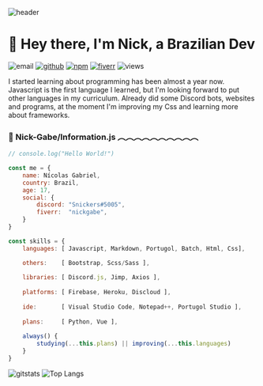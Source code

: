 ![header](https://i.imgur.com/0MEWj2J.png)
# 👋 Hey there, I'm Nick, a Brazilian Dev
![email](https://img.shields.io/badge/GMAIL-NicolasGabrielCtt@gmail.com-2780a4?style=forflat-square&logo=gmail&logoColor=white&labelColor=040f0f)
[![github](https://img.shields.io/badge/GITHUB-Nick--Gabe-2780a4?style=forflat-square&logo=github&logoColor=white&labelColor=040f0f)](https://github.com/Nick-Gabe)
[![npm](https://img.shields.io/badge/NPM-Nick--Gabe-2780a4?style=forflat-square&logo=npm&logoColor=white&labelColor=040f0f)](https://www.npmjs.com/~nick-gabe)
[![fiverr](https://img.shields.io/static/v1?label=FIVERR&style=forflat-square&message=nickgabe&color=2780a4&logo=Fiverr&logoColor=1DBF73&labelColor=040f0f)](https://www.fiverr.com/nickgabe?up_rollout=true)
![views](https://komarev.com/ghpvc/?username=Nick-Gabe&style=forflat-square&logo=npm&logoColor=white&labelColor=040f0f)

I started learning about programming has been almost a year now. Javascript is the first language I learned, but I'm looking forward to put other languages in my curriculum. Already did some Discord bots, websites and programs, at the moment I'm improving my Css and learning more about frameworks.

### 📂 Nick-Gabe/Information.js ︵︵︵︵︵︵︵︵︵︵
~~~javascript
// console.log("Hello World!")

const me = {
    name: Nícolas Gabriel,
    country: Brazil,
    age: 17,
    social: {
        discord: "Snickers#5005",
        fiverr:  "nickgabe",
    }
}

const skills = {
    languages: [ Javascript, Markdown, Portugol, Batch, Html, Css],

    others:    [ Bootstrap, Scss/Sass ],
    
    libraries: [ Discord.js, Jimp, Axios ],
    
    platforms: [ Firebase, Heroku, Discloud ],
    
    ide:       [ Visual Studio Code, Notepad++, Portugol Studio ],
    
    plans:     [ Python, Vue ],
    
    always() {
        studying(...this.plans) || improving(...this.languages)
    }
}
~~~
![gitstats](https://github-readme-stats.vercel.app/api?username=Nick-Gabe&show_icons=true&bg_color=161b22&text_color=e99545&title_color=71bbe5&icon_color=71bbe5)
![Top Langs](https://github-readme-stats.vercel.app/api/top-langs/?username=Nick-Gabe&bg_color=161b22&text_color=e99545&title_color=71bbe5&icon_color=71bbe5)
